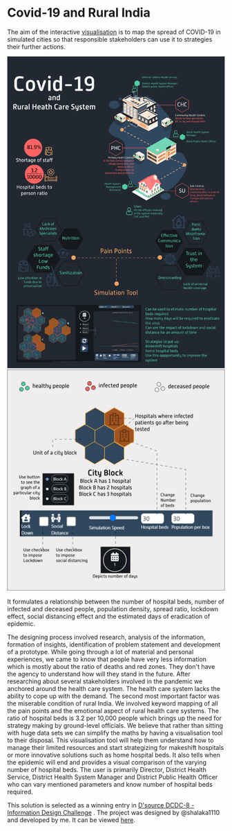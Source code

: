 # Covid-19 and Rural India

The aim of the interactive [visualisation](https://anaghasontakke.github.io/) is to map the spread of COVID-19 in simulated cities so that responsible stakeholders can use it to strategies their further actions.

![Visualisation](Poster.png)
![Instructions](ftue.png)

It formulates a relationship between the number of hospital beds, number of infected and deceased people, population density, spread ratio, lockdown effect, social distancing effect and the estimated days of eradication of epidemic.

The designing process involved research, analysis of the information, formation of insights, identification of problem statement and development of a prototype. While going through a lot of material and personal experiences, we came to know that people have very less information which is mostly about the ratio of deaths and red zones. They don't have the agency to understand how will they stand in the future. After researching about several stakeholders involved in the pandemic we anchored around the health care system. The health care system lacks the ability to cope up with the demand. The second most important factor was the miserable condition of rural India. We involved keyword mapping of all the pain points and the emotional aspect of rural health care systems. The ratio of hospital beds is 3.2 per 10,000 people which brings up the need for strategy making by ground-level officials. We believe that rather than sitting with huge data sets we can simplify the maths by having a visualisation tool to their disposal. This visualisation tool will help them understand how to manage their limited resources and start strategizing for makeshift hospitals or more innovative solutions such as home hospital beds. It also tells when the epidemic will end and provides a visual comparison of the varying number of hospital beds. The user is primarily Director, District Health Service, District Health System Manager and
District Public Health Officer who can vary mentioned parameters and know number of hospital beds required.

This solution is selected as a winning entry in [D'source DCDC-8 - Information Design Challenge](https://dsourcechallenge.org/results.html) . The project was designed by @shalaka1110 and developed by me. It can be viewed [here](https://anaghasontakke.github.io/).